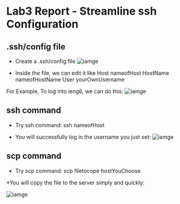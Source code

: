 # Lab3 Report - Streamline ssh Configuration

## .ssh/config file
* Create a .ssh/config file
![iamge](https://user-images.githubusercontent.com/97651152/153692260-6654294e-5d46-4a6f-9009-560b74ddf03c.png)

* Inside the file, we can edit it like
   Host nameofHost
       HostName nameofHostName
       User yourOwnUsername
       
For Example, To log into ieng6, we can do this:
![iamge](https://user-images.githubusercontent.com/97651152/153691924-2f981291-83a0-480f-8f7b-fc4800770cae.png)


## ssh command
* Try ssh command:
ssh nameofHost

* You will successfully log in the username you just set:
![iamge](https://user-images.githubusercontent.com/97651152/153691933-1f00d044-038a-42f6-8bea-306b4f522c98.png)

## scp command
* Try scp command:
scp filetocope hostYouChoose

*You will copy the file to the server simply and quickly:

![iamge](https://user-images.githubusercontent.com/97651152/153691911-f4a2e805-97df-4aff-a396-51b115530602.png)


